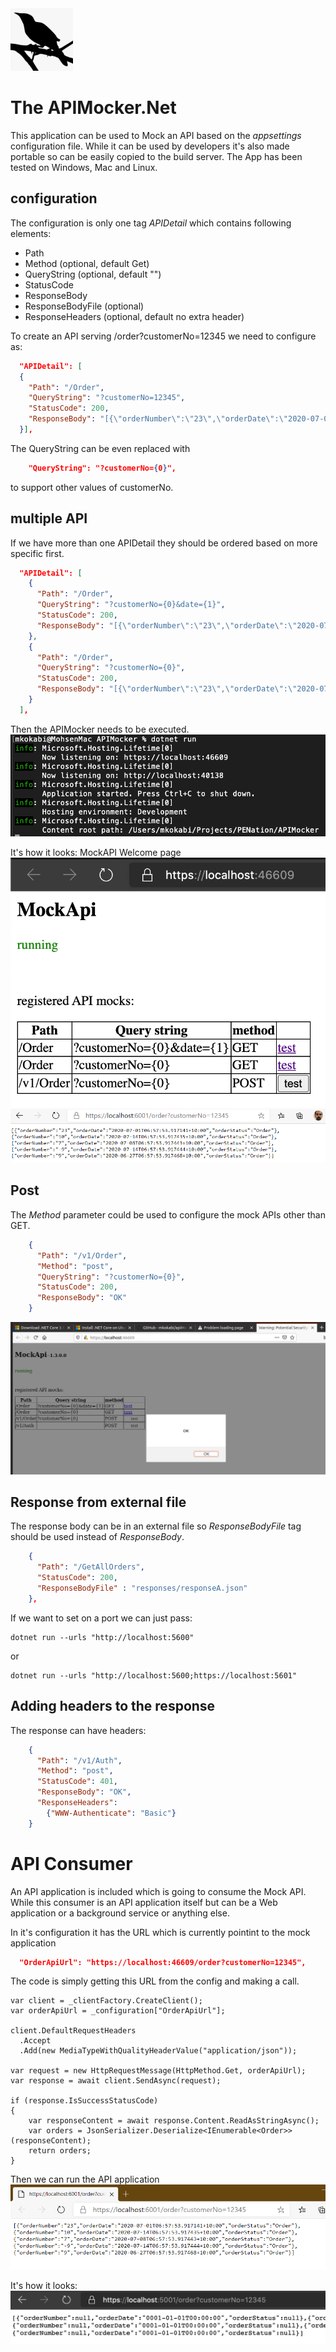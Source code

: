 <img src="https://github.com/mkokabi/apiMocker/blob/master/APIMocker/icon.png?raw=true" alt="Logo" width="100px" height="100px">

# The APIMocker.Net
This application can be used to Mock an API based on the *appsettings* configuration file. While it can be used by developers it's also made portable so can be easily copied to the build server. The App has been tested on Windows, Mac and Linux.
## configuration
The configuration is only one tag *APIDetail* which contains following elements:
- Path
- Method (optional, default Get)
- QueryString (optional, default "")
- StatusCode
- ResponseBody
- ResponseBodyFile (optional)
- ResponseHeaders (optional, default no extra header)

To create an API serving /order?customerNo=12345 we need to configure as:

``` json
  "APIDetail": [
  {
    "Path": "/Order",
    "QueryString": "?customerNo=12345",
    "StatusCode": 200,
    "ResponseBody": "[{\"orderNumber\":\"23\",\"orderDate\":\"2020-07-01T06:57:53.917141+10:00\",\"orderStatus\":\"Order\"},{\"orderNumber\":\"10\",\"orderDate\":\"2020-07-14T06:57:53.917435+10:00\",\"orderStatus\":\"Order\"},{\"orderNumber\":\"7\",\"orderDate\":\"2020-07-08T06:57:53.917443+10:00\",\"orderStatus\":\"Order\"},{\"orderNumber\":\"-9\",\"orderDate\":\"2020-07-14T06:57:53.917444+10:00\",\"orderStatus\":\"Order\"},{\"orderNumber\":\"9\",\"orderDate\":\"2020-06-27T06:57:53.917468+10:00\",\"orderStatus\":\"Order\"}]"
  }],
```

The QueryString can be even replaced with 
```json
    "QueryString": "?customerNo={0}",
```
to support other values of customerNo.

## multiple API
If we have more than one APIDetail they should be ordered based on more specific first.
```json
  "APIDetail": [
    {
      "Path": "/Order",
      "QueryString": "?customerNo={0}&date={1}",
      "StatusCode": 200,
      "ResponseBody": "[{\"orderNumber\":\"23\",\"orderDate\":\"2020-07-01T06:57:53.917141+10:00\",\"orderStatus\":\"Order\"}]"
    },
    {
      "Path": "/Order",
      "QueryString": "?customerNo={0}",
      "StatusCode": 200,
      "ResponseBody": "[{\"orderNumber\":\"23\",\"orderDate\":\"2020-07-01T06:57:53.917141+10:00\",\"orderStatus\":\"Order\"},{\"orderNumber\":\"10\",\"orderDate\":\"2020-07-14T06:57:53.917435+10:00\",\"orderStatus\":\"Order\"},{\"orderNumber\":\"7\",\"orderDate\":\"2020-07-08T06:57:53.917443+10:00\",\"orderStatus\":\"Order\"},{\"orderNumber\":\"-9\",\"orderDate\":\"2020-07-14T06:57:53.917444+10:00\",\"orderStatus\":\"Order\"},{\"orderNumber\":\"9\",\"orderDate\":\"2020-06-27T06:57:53.917468+10:00\",\"orderStatus\":\"Order\"}]"
    }
  ],
```

Then the APIMocker needs to be executed.
![Running the API mocker](https://github.com/mkokabi/apiMocker/blob/master/images/Running%20the%20APIMocker.png?raw=true)

It's how it looks:
MockAPI Welcome page
![API mocker](https://github.com/mkokabi/apiMocker/blob/master/images/MockAPI%20Welcome%20page.png?raw=true)
![API mocker](https://github.com/mkokabi/apiMocker/blob/master/images/APIMocker%20at%20work.png?raw=true)

## Post
The *Method* parameter could be used to configure the mock APIs other than GET.
```json
    {
      "Path": "/v1/Order",
      "Method": "post",
      "QueryString": "?customerNo={0}",
      "StatusCode": 200,
      "ResponseBody": "OK"
    }
```
![API mocker](https://github.com/mkokabi/apiMocker/blob/master/images/Running%20On%20Linux.png?raw=true)

## Response from external file
The response body can be in an external file so *ResponseBodyFile* tag should be used instead of *ResponseBody*.
```json
    {
      "Path": "/GetAllOrders",
      "StatusCode": 200,
      "ResponseBodyFile" : "responses/responseA.json"
    },
```

If we want to set on a port we can just pass:
```
dotnet run --urls "http://localhost:5600"
```
or
```
dotnet run --urls "http://localhost:5600;https://localhost:5601"
```

## Adding headers to the response
The response can have headers:
```json
    {
      "Path": "/v1/Auth",
      "Method": "post",
      "StatusCode": 401,
      "ResponseBody": "OK",
      "ResponseHeaders": 
        {"WWW-Authenticate": "Basic"}
    }
```

# API Consumer
An API application is included which is going to consume the Mock API. While this consumer is an API application itself but can be a Web application or a background service or anything else.

In it's configuration it has the URL which is currently pointint to the mock application
``` json
  "OrderApiUrl": "https://localhost:46609/order?customerNo=12345",
```

The code is simply getting this URL from the config and making a call.
``` Csharp
var client = _clientFactory.CreateClient();
var orderApiUrl = _configuration["OrderApiUrl"];

client.DefaultRequestHeaders
  .Accept
  .Add(new MediaTypeWithQualityHeaderValue("application/json"));

var request = new HttpRequestMessage(HttpMethod.Get, orderApiUrl);
var response = await client.SendAsync(request);

if (response.IsSuccessStatusCode)
{
    var responseContent = await response.Content.ReadAsStringAsync();
    var orders = JsonSerializer.Deserialize<IEnumerable<Order>>(responseContent);
    return orders;
}

```
Then we can run the API application
![Running the API consumer](https://github.com/mkokabi/apiMocker/blob/master/images/Running%20the%20API%20consumer.png?raw=true)

It's how it looks:
![API Consumer](https://github.com/mkokabi/apiMocker/blob/master/images/API%20application%20consuming%20the%20Mock.png?raw=true)

